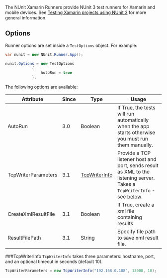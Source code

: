 The NUnit Xamarin Runners provide NUnit 3 test runners for Xamarin and mobile devices. See [Testing Xamarin projects using NUnit 3](http://www.alteridem.net/2015/12/21/testing-xamarin-projects-using-nunit-3/) for more general information.

## Options

Runner options are set inside a `TestOptions` object. For example:

```C#
var nunit = new NUnit.Runner.App();

nunit.Options = new TestOptions
            {
                AutoRun = true
            };
```

The following options are available: 

|   Attribute         | Since | Type                            | Usage| 
|---------------------|-------|---------------------------------|------|
| AutoRun             | 3.0   | Boolean                         | If True, the tests will run automatically when the app starts otherwise you must run them manually.   |
| TcpWriterParameters | 3.1   | [TcpWriterInfo](#tcpwriterinfo) | Provide a TCP listener host and port, sends result as XML to the listening server. Takes a `TcpWriterInfo` - see [below](#tcpwriterinfo). |
| CreateXmlResultFile | 3.1   | Boolean                         | If True, create a xml file containing results.  |
| ResultFilePath      | 3.1   | String                          | Specify file path to save xml result file.      |

###TcpWriterInfo
`TcpWriterInfo` takes three parameters: hostname, port, and an optional timeout in seconds (default 10).

```C#
TcpWriterParameters = new TcpWriterInfo("192.168.0.108", 13000, 10);
```